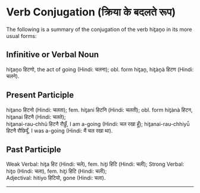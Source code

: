 # Verb Conjugation (क्रिया के बदलते रूप)
The following is a summary of the conjugation of the verb hit̥an̥o in its more usual forms:

## Infinitive or Verbal Noun
hit̥an̥o हिटणो, the act of going (Hindi: चलना); obl. form hit̥an̥, hit̥àn̥à हिटण (Hindi: चलने).

## Present Participle
hit̥ano हिटनो (Hindi: चलता); fem. hit̥ani हिटनि (Hindi: चलती); obl. form hit̥ànà हिटन, hit̥anai हिटनै (Hindi: चलते);<br>
hit̥anai-rau-chhũ हिटनै रौछुँ, I am a-going (Hindi: चल रखा हूँ); hit̥anai-rau-chhiyū̃ हिटनै रौछियूँ, I was a-going (Hindi: मैं चल रखा था).

## Past Participle
Weak Verbal: hit̥a हिट (Hindi: चले), fem. hit̥i हिटि (Hindi: चली); Strong Verbal: hit̥o (Hindi: चला), fem. hit̥i हिटि (Hindi: चली);<br>
Adjectival: hitiyo हिटियो, gone (Hindi: चला).

---